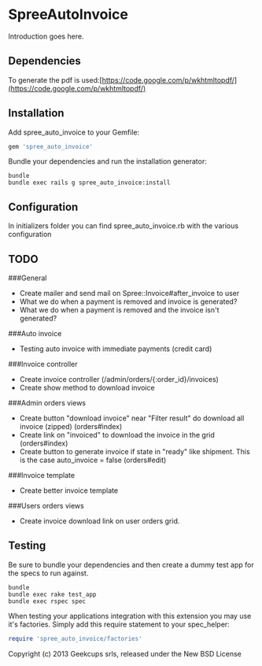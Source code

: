 SpreeAutoInvoice
================

Introduction goes here.

Dependencies
------------

To generate the pdf is used:[https://code.google.com/p/wkhtmltopdf/](https://code.google.com/p/wkhtmltopdf/)

Installation
------------

Add spree_auto_invoice to your Gemfile:

```ruby
gem 'spree_auto_invoice'
```

Bundle your dependencies and run the installation generator:

```shell
bundle
bundle exec rails g spree_auto_invoice:install
```

Configuration
-------
In initializers folder you can find spree_auto_invoice.rb with the various configuration

TODO
-------
###General
* Create mailer and send mail on Spree::Invoice#after_invoice to user
* What we do when a payment is removed and invoice is generated?
* What we do when a payment is removed and the invoice isn't generated?

###Auto invoice
* Testing auto invoice with immediate payments (credit card)

###Invoice controller
* Create invoice controller (/admin/orders/{:order_id}/invoices)
* Create show method to download invoice

###Admin orders views
* Create button "download invoice" near "Filter result" do download all invoice (zipped) (orders#index)
* Create link on "invoiced" to download the invoice in the grid (orders#index)
* Create button to generate invoice if state in "ready" like shipment. This is the case auto_invoice = false (orders#edit)

###Invoice template
* Create better invoice template

###Users orders views
* Create invoice download link on user orders grid.

Testing
-------

Be sure to bundle your dependencies and then create a dummy test app for the specs to run against.

```shell
bundle
bundle exec rake test_app
bundle exec rspec spec
```

When testing your applications integration with this extension you may use it's factories.
Simply add this require statement to your spec_helper:

```ruby
require 'spree_auto_invoice/factories'
```

Copyright (c) 2013 Geekcups srls, released under the New BSD License
